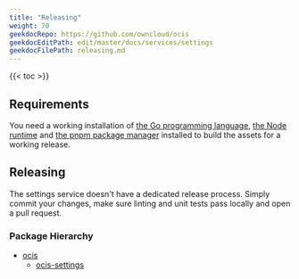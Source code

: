 ```yaml
---
title: "Releasing"
weight: 70
geekdocRepo: https://github.com/owncloud/ocis
geekdocEditPath: edit/master/docs/services/settings
geekdocFilePath: releasing.md
---
```


{{< toc >}}

## Requirements

You need a working installation of [the Go programming language](https://golang.org/), [the Node runtime](https://nodejs.org/) and [the pnpm package manager](https://pnpm.io) installed to build the assets for a working release.

## Releasing

The settings service doesn't have a dedicated release process. Simply commit your changes, make sure linting and unit tests pass locally and open a pull request.

### Package Hierarchy

- [ocis](https://github.com/owncloud/ocis)
    - [ocis-settings](https://github.com/owncloud/ocis/tree/master/settings)
